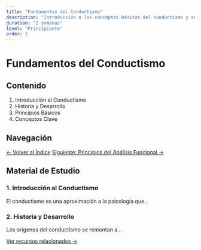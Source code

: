 ```yaml
---
title: "Fundamentos del Conductismo"
description: "Introducción a los conceptos básicos del conductismo y su desarrollo histórico"
duration: "2 semanas"
level: "Principiante"
order: 1
---
```


# Fundamentos del Conductismo

## Contenido

1. Introducción al Conductismo
2. Historia y Desarrollo
3. Principios Básicos
4. Conceptos Clave

## Navegación

[← Volver al Índice](/roadmaps/analisis-conductual)
[Siguiente: Principios del Análisis Funcional →](/roadmaps/analisis-conductual/principios)

## Material de Estudio

### 1. Introducción al Conductismo

El conductismo es una aproximación a la psicología que...

### 2. Historia y Desarrollo

Los orígenes del conductismo se remontan a...

[Ver recursos relacionados →](/materiales/recursos-externos/conductismo-recursos)